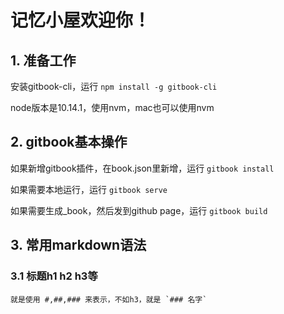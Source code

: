 # 记忆小屋欢迎你！


## 1. 准备工作
安装gitbook-cli，运行 `npm install -g gitbook-cli`

node版本是10.14.1，使用nvm，mac也可以使用nvm


## 2. gitbook基本操作
如果新增gitbook插件，在book.json里新增，运行 `gitbook install`

如果需要本地运行，运行 `gitbook serve`

如果需要生成_book，然后发到github page，运行 `gitbook build`


## 3. 常用markdown语法

### 3.1 标题h1 h2 h3等
```
就是使用 #,##,### 来表示，不如h3，就是 `### 名字`
```

